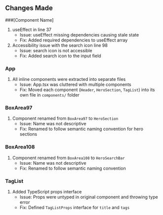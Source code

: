 ## Changes Made

###[Component Name]

1. useEffect in line 37
   - Issue: useEffect missing dependencies causing stale state
   - Fix: Added required dependencies to useEffect array
2. Accessibility issue with the search icon line 98
   - Issue: search icon is not accessible
   - Fix: Added search icon to the input field

### App

1. All inline components were extracted into separate files
   - Issue: App.tsx was cluttered with multiple components
   - Fix: Moved each component (`Header`, `HeroSection`, `TagList`) into its own file in `components/` folder

### BoxArea97

1. Component renamed from `BoxArea97` to `HeroSection`
   - Issue: Name was not descriptive
   - Fix: Renamed to follow semantic naming convention for hero sections

### BoxArea108

1. Component renamed from `BoxArea108` to `HeroSearchBar`
   - Issue: Name was not descriptive
   - Fix: Renamed to follow semantic naming convention

### TagList

1. Added TypeScript props interface
   - Issue: Props were untyped in original component and throwing type error
   - Fix: Defined `TagListProps` interface for `title` and `tags`
